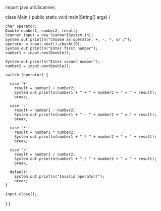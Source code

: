 import java.util.Scanner;

class Main {
  public static void main(String[] args) {

    char operator;
    Double number1, number2, result;
    Scanner input = new Scanner(System.in);
    System.out.println("Choose an operator: +, -, *, or /");
    operator = input.next().charAt(0);
    System.out.println("Enter first number");
    number1 = input.nextDouble();

    System.out.println("Enter second number");
    number2 = input.nextDouble();

    switch (operator) {

      case '+':
        result = number1 + number2;
        System.out.println(number1 + " + " + number2 + " = " + result);
        break;

      case '-':
        result = number1 - number2;
        System.out.println(number1 + " - " + number2 + " = " + result);
        break;

      case '*':
        result = number1 * number2;
        System.out.println(number1 + " * " + number2 + " = " + result);
        break;

      case '/':
        result = number1 / number2;
        System.out.println(number1 + " / " + number2 + " = " + result);
        break;

      default:
        System.out.println("Invalid operator!");
        break;
    }

    input.close();
  }
}

